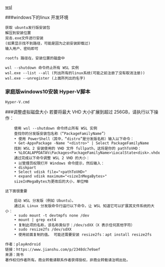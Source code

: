 

[wsl](https://docs.microsoft.com/zh-cn/windows/wsl/about)

###windows下的linux 开发环境

	获取 ubuntu发行版安装包
	解压到安装位置
	双击.exe文件进行安装
	(如果显示找不到路径，可能是因为之前安装卸载过)
	输入用户、密码即可

	rootfs 路径在，安装位置的磁盘中

	wsl --shutdown 命令终止所有 WSL 实例
	wsl.exe --list --all (列出所有的linux系统(可能之前注册了没有取消注册))
	wsl.exe --unregister (上面所列出的名字)

### 家庭版windows10安装 Hyper-V脚本
	Hyper-V.cmd

###调整虚拟磁盘大小
	若要将最大 VHD 大小扩展到超过 256GB，请执行以下操作：

		使用 wsl --shutdown 命令终止所有 WSL 实例
		查找你的分发版安装包名称（“PackageFamilyName”）
		• 使用 PowerShell（其中，“distro”是分发版名称）输入以下命令：
		• Get-AppxPackage -Name "<distro>" | Select PackageFamilyName
		找到 WSL 2 安装使用的 VHD 文件 fullpath，这将是你的 pathToVHD：
		• %LOCALAPPDATA%\Packages<PackageFamilyName>\LocalState<disk>.vhdx
		通过完成以下命令调整 WSL 2 VHD 的大小：
		• 以管理员权限打开 Windows 命令提示，然后输入：
		• diskpart
		• Select vdisk file="<pathToVHD>"
		• expand vdisk maximum="<sizeInMegaBytes>"
		sizeInMegaBytes为更改后的大小，单位MB

	这下面很重要

		启动 WSL 分发版（例如 Ubuntu）。
		通过从 Linux 分发版命令行运行以下命令，让 WSL 知道它可以扩展其文件系统的大小：
		• sudo mount -t devtmpfs none /dev
		• mount | grep ext4
		• 复制此项的名称，该名称类似于：/dev/sdXX（X 表示任何其他字符）
		• sudo resize2fs /dev/sdXX
		• 使用前面复制的值。 可能还需要安装 resize2fs：apt install resize2fs

	作者：playAndroid
	链接：https://www.jianshu.com/p/2348dc7e9aef
	来源：简书
	著作权归作者所有。商业转载请联系作者获得授权，非商业转载请注明出处。